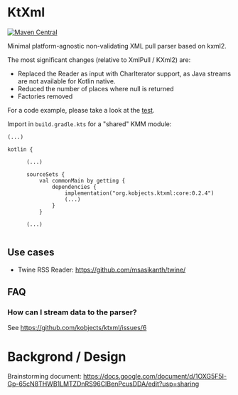 # KtXml


[![Maven Central](https://maven-badges.herokuapp.com/maven-central/org.kobjects/ktxml/badge.svg)](https://maven-badges.herokuapp.com/maven-central/org.kobjects/ktxml)


Minimal platform-agnostic non-validating XML pull parser based on kxml2.

The most significant changes (relative to XmlPull / KXml2) are:

- Replaced the Reader as input with CharIterator support, as Java streams are not available for Kotlin native.
- Reduced the number of places where null is returned
- Factories removed

For a code example, please take a look at the [test](https://github.com/kobjects/ktxml/blob/main/core/src/commonTest/kotlin/org/kobjects/ktxml/KtXmlTest.kt).

Import in `build.gradle.kts` for a "shared" KMM module:

```
(...)

kotlin {
  
      (...)
  
      sourceSets {
          val commonMain by getting {
              dependencies {
                  implementation("org.kobjects.ktxml:core:0.2.4")
                  (...)
              }
          }
          
      (...)  
              
```


## Use cases

- Twine RSS Reader: https://github.com/msasikanth/twine/

## FAQ

### How can I stream data to the parser? 

See https://github.com/kobjects/ktxml/issues/6

# Backgrond / Design

Brainstorming document: https://docs.google.com/document/d/1OXG5F5I-Gp-65cN8THWB1LMTZDnRS96CIBenPcusDDA/edit?usp=sharing
